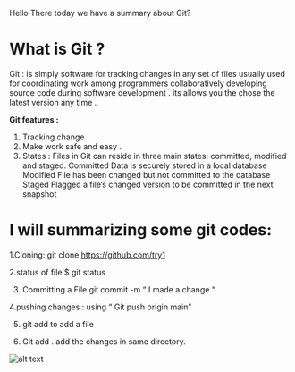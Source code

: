 Hello There today we have a summary about Git?

# What is Git ?   
Git : is simply software for tracking changes in any set of files usually used for coordinating work among programmers collaboratively developing source code during software development . its allows you the chose the latest version any time . 

**Git features :** 
1. Tracking change 
2. Make work safe and easy .
3. States : Files in Git can reside in three main states: committed, modified and staged.
Committed
Data is securely stored in a local database
Modified
File has been changed but not committed to the database
Staged
Flagged a file’s changed version to be committed in the next snapshot

# **I will summarizing some git codes:** 
1.Cloning: git clone https://github.com/try1

2.status of file    $ git status

3. Committing a File    git commit -m “ I made a change “

4.pushing changes : using “ Git push origin main”

5. git add to add a file

6. Git add . add the changes in same directory.




 

![alt text](https://res.cloudinary.com/practicaldev/image/fetch/s--l82BOzKA--/c_imagga_scale,f_auto,fl_progressive,h_720,q_auto,w_1280/https://dev-to-uploads.s3.amazonaws.com/i/rixan4h4z8y94eq89som.png)